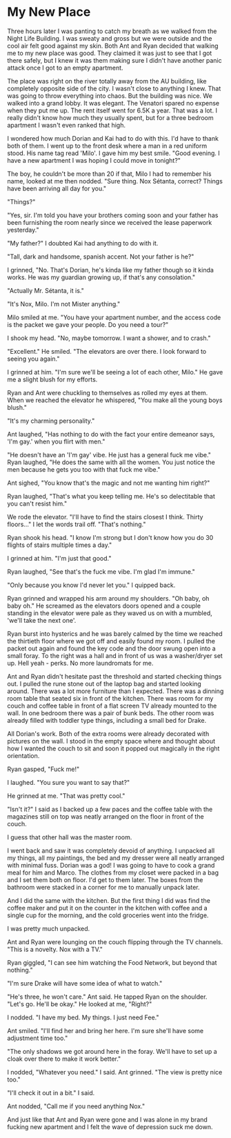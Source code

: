 #  My New Place

Three hours later I was panting to catch my breath as we walked from the Night
Life Building. I was sweaty and gross but we were outside and the cool air felt
good against my skin. Both Ant and Ryan decided that walking me to my new place
was good. They claimed it was just to see that I got there safely, but I knew it
was them making sure I didn't have another panic attack once I got to an empty
apartment.

The place was right on the river totally away from the AU building, like
completely opposite side of the city. I wasn't close to anything I knew. That
was going to throw everything into chaos. But the building was nice. We walked
into a grand lobby. It was elegant. The Venatori spared no expense when they put
me up. The rent itself went for 6.5K a year. That was a lot. I really didn't
know how much they usually spent, but for a three bedroom apartment I wasn't
even ranked that high.

I wondered how much Dorian and Kai had to do with this. I'd have to thank both
of them. I went up to the front desk where a man in a red uniform stood. His
name tag read 'Milo'. I gave him my best smile. "Good evening. I have a new
apartment I was hoping I could move in tonight?"

The boy, he couldn't be more than 20 if that, Milo I had to remember his name,
looked at me then nodded. "Sure thing. Nox Sétanta, correct? Things have been
arriving all day for you."

"Things?"

"Yes, sir. I'm told you have your brothers coming soon and your father has been
furnishing the room nearly since we received the lease paperwork yesterday."

"My father?" I doubted Kai had anything to do with it.

"Tall, dark and handsome, spanish accent. Not your father is he?"

I grinned, "No. That's Dorian, he's kinda like my father though so it kinda
works. He was my guardian growing up, if that's any consolation."

"Actually Mr. Sétanta, it is."

"It's Nox, Milo. I'm not Mister anything."

Milo smiled at me. "You have your apartment number, and the access code is the
packet we gave your people. Do you need a tour?"

I shook my head. "No, maybe tomorrow. I want a shower, and to crash."

"Excellent." He smiled. "The elevators are over there. I look forward to seeing
you again."

I grinned at him. "I'm sure we'll be seeing a lot of each other, Milo." He gave
me a slight blush for my efforts.

Ryan and Ant were chuckling to themselves as rolled my eyes at them. When we
reached the elevator he whispered, "You make all the young boys blush."

"It's my charming personality."

Ant laughed, "Has nothing to do with the fact your entire demeanor says, 'I'm
gay.' when you flirt with men."

"He doesn't have an 'I'm gay' vibe. He just has a general fuck me vibe." Ryan
laughed, "He does the same with all the women. You just notice the men because
he gets you too with that fuck me vibe."

Ant sighed, "You know that's the magic and not me wanting him right?"

Ryan laughed, "That's what you keep telling me. He's so delectitable that you
can't resist him."

We rode the elevator. "I'll have to find the stairs closest I think. Thirty
floors…" I let the words trail off. "That's nothing."

Ryan shook his head. "I know I'm strong but I don't know how you do 30 flights
of stairs multiple times a day."

I grinned at him. "I'm just that good."

Ryan laughed, "See that's the fuck me vibe. I'm glad I'm immune."

"Only because you know I'd never let you." I quipped back.

Ryan grinned and wrapped his arm around my shoulders. "Oh baby, oh baby oh." He
screamed as the elevators doors opened and a couple standing in the elevator
were pale as they waved us on with a mumbled, 'we'll take the next one'.

Ryan burst into hysterics and he was barely calmed by the time we reached the
thirtieth floor where we got off and easily found my room. I pulled the packet
out again and found the key code and the door swung open into a small foray. To
the right was a hall and in front of us was a washer/dryer set up. Hell yeah -
perks. No more laundromats for me.

Ant and Ryan didn't hesitate past the threshold and started checking things out.
I pulled the rune stone out of the laptop bag and started looking around. There
was a lot more furniture than I expected. There was a dinning room table that
seated six in front of the kitchen. There was room for my couch and coffee table
in front of a flat screen TV already mounted to the wall. In one bedroom there
was a pair of bunk beds. The other room was already filled with toddler type
things, including a small bed for Drake.

All Dorian's work. Both of the extra rooms were already decorated with pictures
on the wall. I stood in the empty space where and thought about how I wanted the
couch to sit and soon it popped out magically in the right orientation.

Ryan gasped, "Fuck me!"

I laughed. "You sure you want to say that?"

He grinned at me. "That was pretty cool."

"Isn't it?" I said as I backed up a few paces and the coffee table with the
magazines still on top was neatly arranged on the floor in front of the couch.

I guess that other hall was the master room.

I went back and saw it was completely devoid of anything. I unpacked all my
things, all my paintings, the bed and my dresser were all neatly arranged with
minimal fuss. Dorian was a god! I was going to have to cook a grand meal for him
and Marco. The clothes from my closet were packed in a bag and I set them both
on floor. I'd get to them later. The boxes from the bathroom were stacked in a
corner for me to manually unpack later.

And I did the same with the kitchen. But the first thing I did was find the
coffee maker and put it on the counter in the kitchen with coffee and a single
cup for the morning, and the cold groceries went into the fridge.

I was pretty much unpacked.

Ant and Ryan were lounging on the couch flipping through the TV channels. "This
is a novelty. Nox with a TV."

Ryan giggled, "I can see him watching the Food Network, but beyond that
nothing."

"I'm sure Drake will have some idea of what to watch."

"He's three, he won't care." Ant said. He tapped Ryan on the shoulder. "Let's
go. He'll be okay." He looked at me, "Right?"

I nodded. "I have my bed. My things. I just need Fee."

Ant smiled. "I'll find her and bring her here. I'm sure she'll have some
adjustment time too."

"The only shadows we got around here in the foray. We'll have to set up a cloak
over there to make it work better."

I nodded, "Whatever you need." I said. Ant grinned. "The view is pretty nice
too."

"I'll check it out in a bit." I said.

Ant nodded, "Call me if you need anything Nox."

And just like that Ant and Ryan were gone and I was alone in my brand fucking
new apartment and I felt the wave of depression suck me down.

